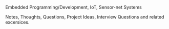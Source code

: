 Embedded Programming/Development, IoT, Sensor-net Systems 

Notes, Thoughts, Questions, Project Ideas, Interview Questions and related excersices. 
